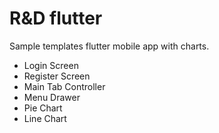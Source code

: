 # R&D flutter

Sample templates flutter mobile app with charts.

- Login Screen
- Register Screen
- Main Tab Controller
- Menu Drawer
- Pie Chart
- Line Chart
